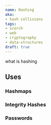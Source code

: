```yaml
---
name: Hashing
aka:
- hash collisions
tags:
- scorch
- web
- cryptography
- data-structures
draft: true
---
```


what is hashing

## Uses

### Hashmaps

### Integrity Hashes

### Passwords
